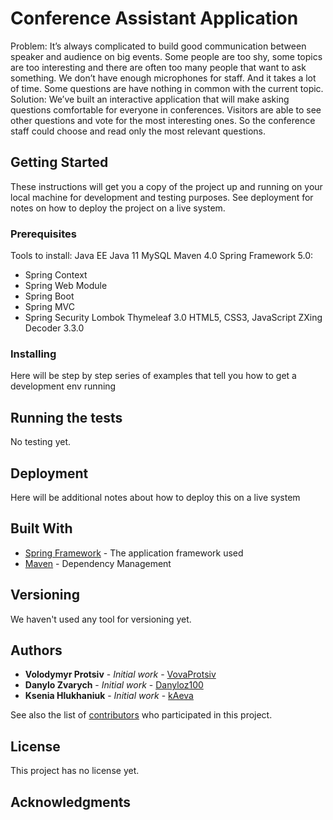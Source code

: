 # Conference Assistant Application

Problem: It’s always complicated to build good communication between speaker and audience on big events. Some people are too shy, some topics are too interesting and there are often too many people that want to ask something. We don’t have enough microphones for staff. And it takes a lot of time. Some questions are have nothing in common with the current topic.
Solution: 
We’ve built an interactive application that will make asking questions comfortable for everyone in conferences. Visitors are able to see other questions and vote for the most interesting ones. So the conference staff could choose and read only the most relevant questions.


## Getting Started

These instructions will get you a copy of the project up and running on your local machine for development and testing purposes. See deployment for notes on how to deploy the project on a live system.

### Prerequisites

Tools to install:
Java EE
Java 11
MySQL 
Maven 4.0
Spring Framework 5.0:
- Spring Context 
- Spring Web Module
- Spring Boot
- Spring MVC
- Spring Security
Lombok 
Thymeleaf 3.0
HTML5, CSS3, JavaScript
ZXing Decoder 3.3.0




### Installing

Here will be step by step series of examples that tell you how to get a development env running



## Running the tests

No testing yet.

## Deployment

Here will be additional notes about how to deploy this on a live system

## Built With

* [Spring Framework](https://docs.spring.io/spring/docs/current/spring-framework-reference/index.html) - The application framework used
* [Maven](https://maven.apache.org/) - Dependency Management


## Versioning

We haven't used any tool for versioning yet.

## Authors

* **Volodymyr Protsiv** - *Initial work* - [VovaProtsiv](https://github.com/VovaProtsiv)
* **Danylo Zvarych** - *Initial work* - [Danyloz100](https://github.com/Danyloz100)
* **Ksenia Hlukhaniuk** - *Initial work* - [kAeva](https://github.com/kAeva)


See also the list of [contributors](https://github.com/your/project/contributors) who participated in this project.

## License

This project has no license yet.

## Acknowledgments

